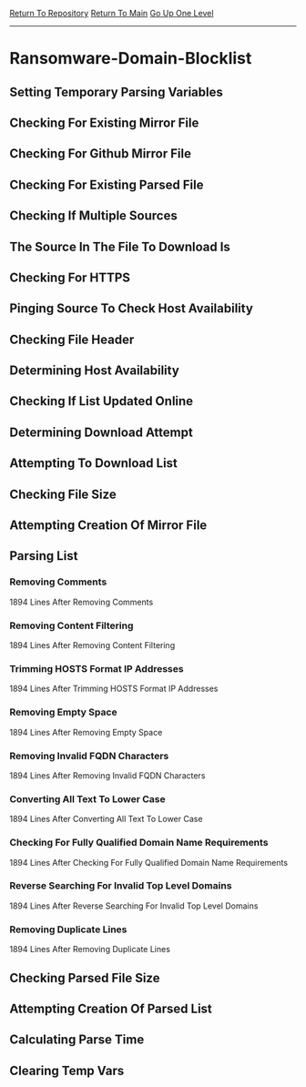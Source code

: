 [Return To Repository](https://github.com/deathbybandaid/piholeparser/)
[Return To Main](https://github.com/deathbybandaid/piholeparser/blob/master/RecentRunLogs/Mainlog.md)
[Go Up One Level](https://github.com/deathbybandaid/piholeparser/blob/master/RecentRunLogs/TopLevelScripts/30-Processing-Blacklists.md)
____________________________________
# Ransomware-Domain-Blocklist
## Setting Temporary Parsing Variables
## Checking For Existing Mirror File
## Checking For Github Mirror File
## Checking For Existing Parsed File
## Checking If Multiple Sources
## The Source In The File To Download Is
## Checking For HTTPS
## Pinging Source To Check Host Availability
## Checking File Header
## Determining Host Availability
## Checking If List Updated Online
## Determining Download Attempt
## Attempting To Download List
## Checking File Size
## Attempting Creation Of Mirror File
## Parsing List
### Removing Comments
1894 Lines After Removing Comments
### Removing Content Filtering
1894 Lines After Removing Content Filtering
### Trimming HOSTS Format IP Addresses
1894 Lines After Trimming HOSTS Format IP Addresses
### Removing Empty Space
1894 Lines After Removing Empty Space
### Removing Invalid FQDN Characters
1894 Lines After Removing Invalid FQDN Characters
### Converting All Text To Lower Case
1894 Lines After Converting All Text To Lower Case
### Checking For Fully Qualified Domain Name Requirements
1894 Lines After Checking For Fully Qualified Domain Name Requirements
### Reverse Searching For Invalid Top Level Domains
1894 Lines After Reverse Searching For Invalid Top Level Domains
### Removing Duplicate Lines
1894 Lines After Removing Duplicate Lines
## Checking Parsed File Size
## Attempting Creation Of Parsed List
## Calculating Parse Time
## Clearing Temp Vars
